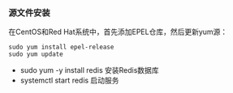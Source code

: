 ### 源文件安装
在CentOS和Red Hat系统中，首先添加EPEL仓库，然后更新yum源：
```
sudo yum install epel-release
sudo yum update
```
- sudo yum -y install redis 安装Redis数据库
- systemctl start redis 启动服务
